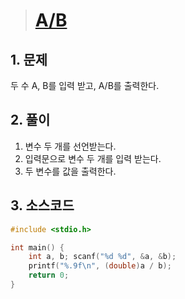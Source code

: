 > # [A/B](https://www.acmicpc.net/problem/1000)

## 1. 문제
   두 수 A, B를 입력 받고, A/B를 출력한다.

## 2. 풀이

1. 변수 두 개를 선언받는다.
2. 입력문으로 변수 두 개를 입력 받는다.
3. 두 변수를  값을 출력한다.

## 3. 소스코드 
```c
#include <stdio.h>

int main() {
	int a, b; scanf("%d %d", &a, &b);
	printf("%.9f\n", (double)a / b);
	return 0;
}
```
